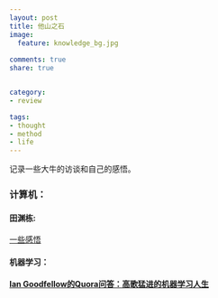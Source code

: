 ```yaml
---
layout: post
title: 他山之石
image:
  feature: knowledge_bg.jpg
  
comments: true
share: true


category:
- review

tags:
- thought
- method
- life
---
```


记录一些大牛的访谈和自己的感悟。


### 计算机：

#### 田渊栋:

[一些感悟](https://zhuanlan.zhihu.com/p/26178137) 

#### 机器学习：

#### [Ian Goodfellow的Quora问答：高歌猛进的机器学习人生](https://www.jiqizhixin.com/articles/2016-08-15)




